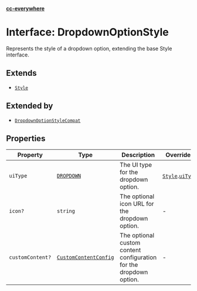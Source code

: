 [**cc-everywhere**](../../../../../index.md)

<HorizontalLine />

# Interface: DropdownOptionStyle

Represents the style of a dropdown option, extending the base Style interface.

## Extends

- [`Style`](style.md)

## Extended by

- [`DropdownOptionStyleCompat`](dropdown-option-style-compat.md)

## Properties

| Property | Type | Description | Overrides |
| ------ | ------ | ------ | ------ |
| `uiType` | [`DROPDOWN`](../enumerations/export-option-ui.md#dropdown) | The UI type for the dropdown option. | [`Style`](style.md).[`uiType`](style.md#uitype) |
| `icon?` | `string` | The optional icon URL for the dropdown option. | - |
| `customContent?` | [`CustomContentConfig`](custom-content-config.md) | The optional custom content configuration for the dropdown option. | - |
